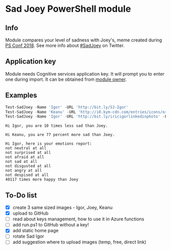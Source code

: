 # Sad Joey PowerShell module

## Info

Module compares your level of sadness with Joey's, meme created during [PS Conf 2018](http://www.psconf.eu/). See more info about [#SadJoey](https://twitter.com/hashtag/SadJoey) on Twitter.

## Application key

Module needs Cognitive services application key. It will prompt you to enter one during import. It can be obtained from [module owner](mailto:iricigor@gmail.com?Subject=TestSadJoeyAppKey).

## Examples

```PowerShell
Test-SadJoey -Name 'Igor' -URL 'http://bit.ly/SJ-Igor'
Test-SadJoey -Name 'Keanu' -URL 'http://i0.kym-cdn.com/entries/icons/original/000/002/862/SadKeanu.jpg'
Test-SadJoey -Name 'Igor' -URL 'http://bit.ly/iricigorlinkedinphoto' -Full
```

```
Hi Igor, you are 10 times less sad than Joey.

Hi Keanu, you are 77 percent more sad than Joey.

Hi Igor, here is your emotions report:
not neutral at all
not surprised at all
not afraid at all
not sad at all
not disgusted at all
not angry at all
not despised at all
40117 times more happy than Joey
```

## To-Do list

- [x] create 3 same sized images - Igor, Joey, Keanu
- [x] upload to GitHub
- [ ] read about keys management, how to use it in Azure functions
- [ ] add run.ps1 to GitHub without a key!
- [x] add static home page
- [ ] rotate Sad Igor
- [ ] add suggestion where to upload images (temp, free, direct link)
